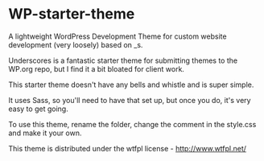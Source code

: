 WP-starter-theme
================

A lightweight WordPress Development Theme for custom website development (very loosely) based on _s.

Underscores is a fantastic starter theme for submitting themes to the WP.org repo, but I find it a bit bloated for client work. 

This starter theme doesn't have any bells and whistle and is super simple.

It uses Sass, so you'll need to have that set up, but once you do, it's very easy to get going.

To use this theme, rename the folder, change the comment in the style.css and make it your own.

This theme is distributed under the wtfpl license - http://www.wtfpl.net/




